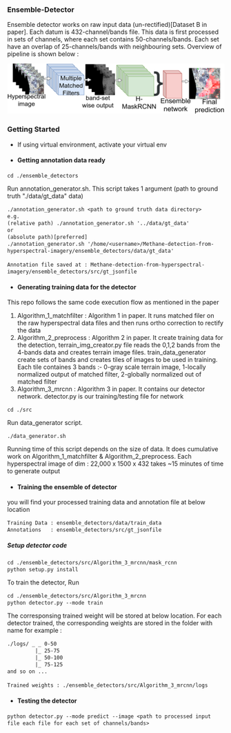 ### Ensemble-Detector
Ensemble detector works on raw input data (un-rectified)[Dataset B in paper]. Each datum is 432-channel/bands file. This data is first processed in sets of channels, where each set contains 50-channels/bands. Each set have an overlap of 25-channels/bands with neighbouring sets. Overview of pipeline is shown below :

<img src="./.readme_files/method_overview.png" width="600">

### Getting Started
- If using virtual environment, activate your virtual env
- #### Getting annotation data ready
```
cd ./ensemble_detectors
```
 
 Run annotation_generator.sh. This script takes 1 argument (path to ground truth "./data/gt_data" data)
 
 ```
 ./annotation_generator.sh <path to ground truth data directory>
 e.g.
 (relative path) ./annotation_generator.sh '../data/gt_data'
 or
 (absolute path)[preferred]
 ./annotation_generator.sh '/home/<username>/Methane-detection-from-hyperspectral-imagery/ensemble_detectors/data/gt_data'
 
 Annotation file saved at : Methane-detection-from-hyperspectral-imagery/ensemble_detectors/src/gt_jsonfile
 ```

- #### Generating  training data for the detector
This repo follows the same code execution flow as mentioned in the paper
1. Algorithm_1_matchfilter : Algorithm 1 in paper. It runs matched filer on the raw hyperspectral data files and then runs ortho correction to rectify the data
2. Algorithm_2_preprocess : Algorithm 2 in paper. It create training data for the detection, terrain_img_creator.py file reads the 0,1,2 bands from the 4-bands data and creates terrain image files. train_data_generator create sets of bands and creates tiles of images to be used in training. Each tile containes 3 bands :- 0-gray scale terrain image, 1-locally normalized output of matched filter, 2-globally normalized out of matched filter
3. Algorithm_3_mrcnn : Algorithm 3 in paper. It contains our detector network. detector.py is our training/testing file for network

```
cd ./src
```
Run data_generator script.
```
./data_generator.sh
```
Running time of this script depends on the size of data. It does cumulative work on Algorithm_1_matchfilter & Algorithm_2_preprocess.
Each hyperspectral image of dim : 22,000 x 1500 x 432 takes ~15 minutes of time to generate output

- #### Training the ensemble of detector
you will find your processed training data and annotation file at below location
```
Training Data : ensemble_detectors/data/train_data
Annotations   : ensemble_detectors/src/gt_jsonfile
```
##### Setup detector code
```
cd ./ensemble_detectors/src/Algorithm_3_mrcnn/mask_rcnn
python setup.py install
```
To train the detector, Run
```
cd ./ensemble_detectors/src/Algorithm_3_mrcnn
python detector.py --mode train
```
The corresponsing trained weight will be stored at below location. For each detector trained, the corresponding weights are stored in the folder with name
for example :
```
./logs/ _ _ 0-50
         |_ 25-75
         |_ 50-100
         |_ 75-125 
and so on ...

Trained weights : ./ensemble_detectors/src/Algorithm_3_mrcnn/logs
```
- #### Testing the detector
```
python detector.py --mode predict --image <path to processed input file each file for each set of channels/bands>
```



